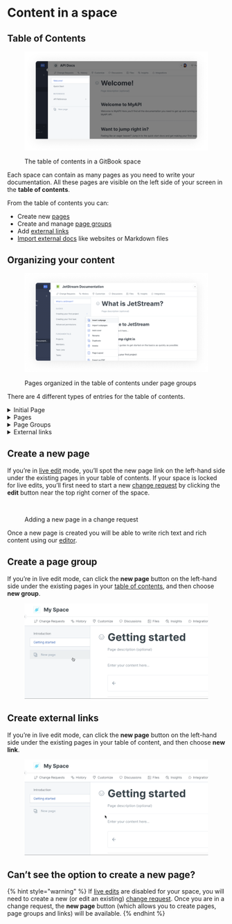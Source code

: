 # Content in a space

## Table of Contents

<div data-full-width="true">

<figure><img src="../../.gitbook/assets/Table of contents.png" alt=""><figcaption><p>The table of contents in a GitBook space</p></figcaption></figure>

</div>

Each space can contain as many pages as you need to write your documentation. All these pages are visible on the left side of your screen in the **table of contents**.

From the table of contents you can:

- Create new [pages](content-in-a-space.md#pages)
- Create and manage [page groups](content-in-a-space.md#groups)
- Add [external links](content-in-a-space.md#external-links)
- [Import external docs](../import.md) like websites or Markdown files

## Organizing your content

<div data-full-width="true">

<figure><img src="../../.gitbook/assets/organizing content.png" alt=""><figcaption><p>Pages organized in the table of contents under page groups</p></figcaption></figure>

</div>

There are 4 different types of entries for the table of contents.

<details>

<summary>Initial Page</summary>

The initial page is the homepage or the root of your documentation and works as the main node of all the pages of your documentation.

</details>

<details>

<summary>Pages</summary>

A page has a title, an optional description, and a content area where you can write and add any kind of content.‌

You can nest pages by dragging and dropping a page below an other in the table of contents.

Theoretically, there is no limit to page nesting. But we advise that you avoid adding more than 3 levels of nesting to avoid overly complex structures that might be overwhelming to navigate.

When you change the title of a page, the page’s **slug** (the part at the very end of the URL, e.g. `/hello-world`) will automatically update, unless you’ve already manually set the page’s slug.

You can change the title and the slug of a page anytime by clicking on the triple dot icon next to the page title in the table of contents, and then clicking **rename**.

</details>

<details>

<summary>Page Groups</summary>

Page groups are created to bring pages together and for you to create sections of pages dealing with similar subjects.

Groups can only live at the **top level of the table of contents**. You cannot nest groups inside groups.

You can change the title and the slug of a group page anytime by clicking on the triple dot icon next to the group title in the table of content, and then clicking **rename**.

</details>

<details>

<summary>External links</summary>

These entries are external links and do not have any content in the editor. Their main function is to link to external sites or resources.

</details>

## Create a new page

If you’re in [live edit](../../collaboration/collaboration/live-edits.md) mode, you’ll spot the new page link on the left-hand side under the existing pages in your table of contents. If your space is locked for live edits, you’ll first need to start a new [change request](../../collaboration/collaboration/change-requests.md) by clicking the **edit** button near the top right corner of the space.

<div data-full-width="true">

<figure><img src="../../.gitbook/assets/Add a new page.gif" alt=""><figcaption><p>Adding a new page in a change request</p></figcaption></figure>

</div>

Once a new page is created you will be able to write rich text and rich content using our [editor](../editor/).

## Create a page group

If you’re in live edit mode, can click the **new page** button on the left-hand side under the existing pages in your [table of contents](https://gitbook.com/docs/getting-started/overview#table-of-contents), and then choose **new group**.

<div data-full-width="true">

<figure><img src="../../.gitbook/assets/Page group.gif" alt=""><figcaption></figcaption></figure>

</div>

## Create external links <a href="#external-links" id="external-links"></a>

If you’re in live edit mode, can click the **new page** button on the left-hand side under the existing pages in your table of content, and then choose **new link**.

<div data-full-width="true">

<figure><img src="../../.gitbook/assets/new link.gif" alt=""><figcaption></figcaption></figure>

</div>

## Can’t see the option to create a new page?

{% hint style="warning" %}
If [live edits](../../collaboration/collaboration/live-edits.md) are disabled for your space, you will need to create a new (or edit an existing) [change request](../../collaboration/collaboration/change-requests.md). Once you are in a change request, the **new page** button (which allows you to create pages, page groups and links) will be available.
{% endhint %}
